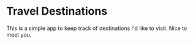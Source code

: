 # Travel Destinations

This is a simple app to keep track of destinations I'd like to visit.
Nice to meet you.